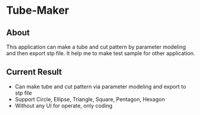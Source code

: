 # Tube-Maker

## About
This application can make a tube and cut pattern by parameter modeling and then export stp file.
It help me to make test sample for other application.

## Current Result
* Can make tube and cut pattern via parameter modeling and export to stp file
* Support Circle, Ellipse, Triangle, Square, Pentagon, Hexagon
* Without any UI for operate, only coding
